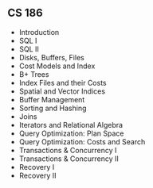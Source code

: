 ## CS 186

- Introduction
- SQL I
- SQL II
- Disks, Buffers, Files
- Cost Models and Index
- B+ Trees
- Index Files and their Costs
- Spatial and Vector Indices
- Buffer Management
- Sorting and Hashing
- Joins
- Iterators and Relational Algebra
- Query Optimization: Plan Space
- Query Optimization: Costs and Search
- Transactions & Concurrency I
- Transactions & Concurrency II
- Recovery I
- Recovery II
